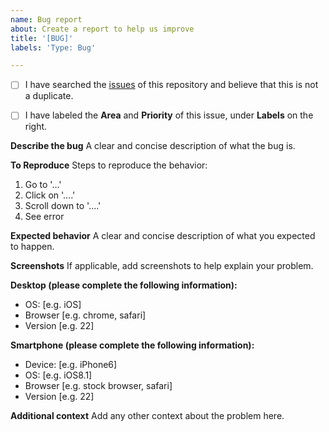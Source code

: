 ```yaml
---
name: Bug report
about: Create a report to help us improve
title: '[BUG]'
labels: 'Type: Bug'

---
```


- [ ] I have searched the [issues](https://github.com/coatk1/playground/issues) of this repository and believe that this is not a duplicate.

- [ ] I have labeled the **Area** and **Priority** of this issue, under **Labels** on the right.

**Describe the bug**
A clear and concise description of what the bug is.

**To Reproduce**
Steps to reproduce the behavior:
1. Go to '...'
2. Click on '....'
3. Scroll down to '....'
4. See error

**Expected behavior**
A clear and concise description of what you expected to happen.

**Screenshots**
If applicable, add screenshots to help explain your problem.

**Desktop (please complete the following information):**
 - OS: [e.g. iOS]
 - Browser [e.g. chrome, safari]
 - Version [e.g. 22]

**Smartphone (please complete the following information):**
 - Device: [e.g. iPhone6]
 - OS: [e.g. iOS8.1]
 - Browser [e.g. stock browser, safari]
 - Version [e.g. 22]

**Additional context**
Add any other context about the problem here.
